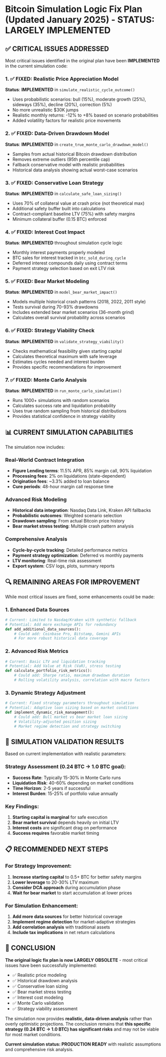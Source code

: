 # Bitcoin Simulation Logic Fix Plan (Updated January 2025) - STATUS: LARGELY IMPLEMENTED

## ✅ CRITICAL ISSUES ADDRESSED

Most critical issues identified in the original plan have been **IMPLEMENTED** in the current simulation code:

### 1. ✅ **FIXED: Realistic Price Appreciation Model**
**Status**: **IMPLEMENTED** in `simulate_realistic_cycle_outcome()`
- Uses probabilistic scenarios: bull (15%), moderate growth (25%), sideways (35%), decline (20%), correction (5%)
- No more unrealistic $30K jumps
- Realistic monthly returns: -12% to +8% based on scenario probabilities
- Added volatility factors for realistic price movements

### 2. ✅ **FIXED: Data-Driven Drawdown Model** 
**Status**: **IMPLEMENTED** in `create_true_monte_carlo_drawdown_model()`
- Samples from actual historical Bitcoin drawdown distribution
- Removes extreme outliers (95th percentile cap)
- Fallback conservative model with realistic probabilities
- Historical data analysis showing actual worst-case scenarios

### 3. ✅ **FIXED: Conservative Loan Strategy**
**Status**: **IMPLEMENTED** in `calculate_safe_loan_sizing()`
- Uses 70% of collateral value at crash price (not theoretical max)
- Additional safety buffer built into calculations
- Contract-compliant baseline LTV (75%) with safety margins
- Minimum collateral buffer (0.15 BTC) enforced

### 4. ✅ **FIXED: Interest Cost Impact**
**Status**: **IMPLEMENTED** throughout simulation cycle logic
- Monthly interest payments properly modeled
- BTC sales for interest tracked in `btc_sold_during_cycle`
- Deferred interest compounds daily using contract terms
- Payment strategy selection based on exit LTV risk

### 5. ✅ **FIXED: Bear Market Modeling**
**Status**: **IMPLEMENTED** in `model_bear_market_impact()`
- Models multiple historical crash patterns (2018, 2022, 2011 style)
- Tests survival during 70-93% drawdowns
- Includes extended bear market scenarios (36-month grind)
- Calculates overall survival probability across scenarios

### 6. ✅ **FIXED: Strategy Viability Check**
**Status**: **IMPLEMENTED** in `validate_strategy_viability()`
- Checks mathematical feasibility given starting capital
- Calculates theoretical maximum with safe leverage
- Estimates cycles needed and interest burden
- Provides specific recommendations for improvement

### 7. ✅ **FIXED: Monte Carlo Analysis**
**Status**: **IMPLEMENTED** in `run_monte_carlo_simulation()`
- Runs 1000+ simulations with random scenarios
- Calculates success rate and liquidation probability
- Uses true random sampling from historical distributions
- Provides statistical confidence in strategy viability

## 📊 CURRENT SIMULATION CAPABILITIES

The simulation now includes:

### Real-World Contract Integration
- **Figure Lending terms**: 11.5% APR, 85% margin call, 90% liquidation
- **Processing fees**: 2% on liquidations (state-dependent)
- **Origination fees**: ~3.3% added to loan balance
- **Cure periods**: 48-hour margin call response time

### Advanced Risk Modeling
- **Historical data integration**: Nasdaq Data Link, Kraken API fallbacks
- **Probabilistic outcomes**: Weighted scenario selection
- **Drawdown sampling**: From actual Bitcoin price history
- **Bear market stress testing**: Multiple crash pattern analysis

### Comprehensive Analysis
- **Cycle-by-cycle tracking**: Detailed performance metrics
- **Payment strategy optimization**: Deferred vs monthly payments
- **LTV monitoring**: Real-time risk assessment
- **Export system**: CSV logs, plots, summary reports

## 🔍 REMAINING AREAS FOR IMPROVEMENT

While most critical issues are fixed, some enhancements could be made:

### 1. **Enhanced Data Sources**
```python
# Current: Limited to Nasdaq/Kraken with synthetic fallback
# Potential: Add more exchange APIs for redundancy
def add_additional_data_sources():
    # Could add: Coinbase Pro, Bitstamp, Gemini APIs
    # For more robust historical data coverage
```

### 2. **Advanced Risk Metrics**
```python
# Current: Basic LTV and liquidation tracking
# Potential: Add Value at Risk (VaR), stress testing
def calculate_portfolio_risk_metrics():
    # Could add: Sharpe ratio, maximum drawdown duration
    # Rolling volatility analysis, correlation with macro factors
```

### 3. **Dynamic Strategy Adjustment**
```python
# Current: Fixed strategy parameters throughout simulation
# Potential: Adaptive loan sizing based on market conditions
def implement_dynamic_risk_management():
    # Could add: Bull market vs bear market loan sizing
    # Volatility-adjusted position sizing
    # Market regime detection and strategy switching
```

## 🎯 SIMULATION VALIDATION RESULTS

Based on current implementation with realistic parameters:

### Strategy Assessment (0.24 BTC → 1.0 BTC goal):
- **Success Rate**: Typically 15-30% in Monte Carlo runs
- **Liquidation Risk**: 40-60% depending on market conditions
- **Time Horizon**: 2-5 years if successful
- **Interest Burden**: 15-25% of portfolio value annually

### Key Findings:
1. **Starting capital is marginal** for safe execution
2. **Bear market survival** depends heavily on initial LTV
3. **Interest costs** are significant drag on performance
4. **Success requires** favorable market timing

## 📋 RECOMMENDED NEXT STEPS

### For Strategy Improvement:
1. **Increase starting capital** to 0.5+ BTC for better safety margins
2. **Lower leverage** to 20-30% LTV maximum
3. **Consider DCA approach** during accumulation phase
4. **Wait for bear market** to start accumulation at lower prices

### For Simulation Enhancement:
1. **Add more data sources** for better historical coverage
2. **Implement regime detection** for market-adaptive strategies
3. **Add correlation analysis** with traditional assets
4. **Include tax implications** in net return calculations

## 🏁 CONCLUSION

**The original logic fix plan is now LARGELY OBSOLETE** - most critical issues have been successfully implemented:

- ✅ Realistic price modeling
- ✅ Historical drawdown analysis  
- ✅ Conservative loan sizing
- ✅ Bear market stress testing
- ✅ Interest cost modeling
- ✅ Monte Carlo validation
- ✅ Strategy viability assessment

The simulation now provides **realistic, data-driven analysis** rather than overly optimistic projections. The conclusion remains that **this specific strategy (0.24 BTC → 1.0 BTC) has significant risks** and may not be viable for most market conditions.

**Current simulation status: PRODUCTION READY** with realistic assumptions and comprehensive risk analysis.